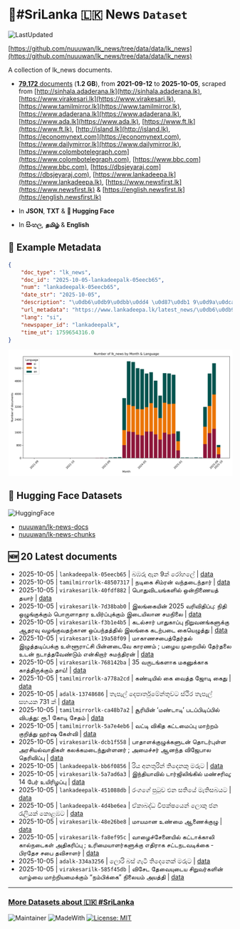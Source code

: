 # 📄#SriLanka 🇱🇰 News `Dataset`

![LastUpdated](https://img.shields.io/badge/last_updated-2025--10--05_14:39:23-green)

[https://github.com/nuuuwan/lk_news/tree/data/data/lk_news](https://github.com/nuuuwan/lk_news/tree/data/data/lk_news)

A collection of lk_news documents.

- [**79,172** documents](https://github.com/nuuuwan/lk_news/tree/data/data/lk_news) (**1.2 GB**), from **2021-09-12** to **2025-10-05**, scraped from [http://sinhala.adaderana.lk](http://sinhala.adaderana.lk), [https://www.virakesari.lk](https://www.virakesari.lk), [https://www.tamilmirror.lk](https://www.tamilmirror.lk), [https://www.adaderana.lk](https://www.adaderana.lk), [https://www.ada.lk](https://www.ada.lk), [https://www.ft.lk](https://www.ft.lk), [http://island.lk](http://island.lk), [https://economynext.com](https://economynext.com), [https://www.dailymirror.lk](https://www.dailymirror.lk), [https://www.colombotelegraph.com](https://www.colombotelegraph.com), [https://www.bbc.com](https://www.bbc.com), [https://dbsjeyaraj.com](https://dbsjeyaraj.com), [https://www.lankadeepa.lk](https://www.lankadeepa.lk), [https://www.newsfirst.lk](https://www.newsfirst.lk) & [https://english.newsfirst.lk](https://english.newsfirst.lk)

- In **JSON**, **TXT** & **🤗 Hugging Face**

- In **සිංහල**, **தமிழ்** & **English**

## 📝 Example Metadata

```json
{
    "doc_type": "lk_news",
    "doc_id": "2025-10-05-lankadeepalk-05eecb65",
    "num": "lankadeepalk-05eecb65",
    "date_str": "2025-10-05",
    "description": "\u0db6\u0db9\u0dbb\u0dd4 \u0d87\u0db1 9\u0d9a\u0dca \u0dbb\u0ddd\u0dc4\u0dbd\u0dda",
    "url_metadata": "https://www.lankadeepa.lk/latest_news/\u0db6\u0db9\u0dbb-\u0d87\u0db1-9\u0d9a-\u0dbb\u0dc4\u0dbd/1-680759",
    "lang": "si",
    "newspaper_id": "lankadeepalk",
    "time_ut": 1759654316.0
}
```

![Chart](https://raw.githubusercontent.com/nuuuwan/lk_news/refs/heads/data/data/lk_news/docs_by_month_and_lang.png)

## 🤗 Hugging Face Datasets

![HuggingFace](https://img.shields.io/badge/-HuggingFace-FDEE21?style=for-the-badge&logo=HuggingFace)

- [nuuuwan/lk-news-docs](https://huggingface.co/datasets/nuuuwan/lk-news-docs)
- [nuuuwan/lk-news-chunks](https://huggingface.co/datasets/nuuuwan/lk-news-chunks)

## 🆕 20 Latest documents

- 2025-10-05 | `lankadeepalk-05eecb65` | බඹරු ඇන 9ක් රෝහලේ | [data](https://github.com/nuuuwan/lk_news/tree/data/data/lk_news/2020s/2025/2025-10-05-lankadeepalk-05eecb65)
- 2025-10-05 | `tamilmirrorlk-48507317` | நடிகை சிம்ரன் வந்தடைந்தார் | [data](https://github.com/nuuuwan/lk_news/tree/data/data/lk_news/2020s/2025/2025-10-05-tamilmirrorlk-48507317)
- 2025-10-05 | `virakesarilk-40fdf882` | பொதுவிடயங்களில் ஒன்றிணையத் தயார் | [data](https://github.com/nuuuwan/lk_news/tree/data/data/lk_news/2020s/2025/2025-10-05-virakesarilk-40fdf882)
- 2025-10-05 | `virakesarilk-7d38bab0` | இலங்கையின் 2025 வரிவிதிப்பு: நிதி ஒழுங்குக்கும் பொருளாதார உயிர்ப்புக்கும் இடையிலான சமநிலை | [data](https://github.com/nuuuwan/lk_news/tree/data/data/lk_news/2020s/2025/2025-10-05-virakesarilk-7d38bab0)
- 2025-10-05 | `virakesarilk-f3b1e4b5` | கடல்சார் பாதுகாப்பு நிறுவனங்களுக்கு ஆதரவு வழங்குவதற்கான ஒப்பந்தத்தில் இலங்கை கடற்படை கையெழுத்து | [data](https://github.com/nuuuwan/lk_news/tree/data/data/lk_news/2020s/2025/2025-10-05-virakesarilk-f3b1e4b5)
- 2025-10-05 | `virakesarilk-19a58f09` | மாகாணசபைத்தேர்தல் இழுத்தடிப்பக்கு  உள்ளூராட்சி பின்னடைவே காரணம் ; பழைய முறையில் தேர்தலை உடன் நடாத்தவேண்டும் என்கிறார் சுமந்திரன் | [data](https://github.com/nuuuwan/lk_news/tree/data/data/lk_news/2020s/2025/2025-10-05-virakesarilk-19a58f09)
- 2025-10-05 | `virakesarilk-768142ba` | 35 வருடங்களாக மகனுக்காக காத்திருக்கும் தாய்! | [data](https://github.com/nuuuwan/lk_news/tree/data/data/lk_news/2020s/2025/2025-10-05-virakesarilk-768142ba)
- 2025-10-05 | `tamilmirrorlk-a778a2cd` | கண்டியில் கை வைத்த ஜோடி கைது | [data](https://github.com/nuuuwan/lk_news/tree/data/data/lk_news/2020s/2025/2025-10-05-tamilmirrorlk-a778a2cd)
- 2025-10-05 | `adalk-13748686` | තැපැල් දෙපාර්තුමේන්තුවට ස්ථිර තැපැල් සහයක 731 ක් | [data](https://github.com/nuuuwan/lk_news/tree/data/data/lk_news/2020s/2025/2025-10-05-adalk-13748686)
- 2025-10-05 | `tamilmirrorlk-ca48b7a2` | சூரியின் ‘மண்டாடி’ படப்பிடிப்பில் விபத்து: ரூ.1 கோடி  சேதம் | [data](https://github.com/nuuuwan/lk_news/tree/data/data/lk_news/2020s/2025/2025-10-05-tamilmirrorlk-ca48b7a2)
- 2025-10-05 | `tamilmirrorlk-5a7e4eb6` | வட்டி விகித கட்டமைப்பு மாற்றம் குறித்து  ஹர்ஷ கேள்வி | [data](https://github.com/nuuuwan/lk_news/tree/data/data/lk_news/2020s/2025/2025-10-05-tamilmirrorlk-5a7e4eb6)
- 2025-10-05 | `virakesarilk-dcb1f558` | பாதாளக்குழுக்களுடன் தொடர்புள்ள  அரசியல்வாதிகள் கலக்கமடைந்துள்ளனர் ; அமைச்சர் ஆனந்த விஜேபால தெரிவிப்பு | [data](https://github.com/nuuuwan/lk_news/tree/data/data/lk_news/2020s/2025/2025-10-05-virakesarilk-dcb1f558)
- 2025-10-05 | `lankadeepalk-bb6f0856` | රිය අනතුරින් තිදෙනකු මරුට | [data](https://github.com/nuuuwan/lk_news/tree/data/data/lk_news/2020s/2025/2025-10-05-lankadeepalk-bb6f0856)
- 2025-10-05 | `virakesarilk-5a7ad6a3` | இந்தியாவில் டார்ஜிலிங்கில் மண்சரிவு; 14 பேர் உயிரிழப்பு | [data](https://github.com/nuuuwan/lk_news/tree/data/data/lk_news/2020s/2025/2025-10-05-virakesarilk-5a7ad6a3)
- 2025-10-05 | `lankadeepalk-451088db` | රංගගේ පුටුව එන සතියේ මැතිසබයට | [data](https://github.com/nuuuwan/lk_news/tree/data/data/lk_news/2020s/2025/2025-10-05-lankadeepalk-451088db)
- 2025-10-05 | `lankadeepalk-4d4be6ea` | ඒකාබද්ධ විපක්ෂයෙන් ලොකු  ජන  රැලියක්  කොළඹට | [data](https://github.com/nuuuwan/lk_news/tree/data/data/lk_news/2020s/2025/2025-10-05-lankadeepalk-4d4be6ea)
- 2025-10-05 | `virakesarilk-48e26be8` | மாய­மான உண்மை ஆணைக்­குழு | [data](https://github.com/nuuuwan/lk_news/tree/data/data/lk_news/2020s/2025/2025-10-05-virakesarilk-48e26be8)
- 2025-10-05 | `virakesarilk-fa8ef95c` | வாழைச்சேனையில் கட்டாக்காலி கால்நடைகள் அதிகரிப்பு ; உரிமையாளர்களுக்கு எதிராக சட்டநடவடிக்கை - பிரதேச சபை தவிசாளர் | [data](https://github.com/nuuuwan/lk_news/tree/data/data/lk_news/2020s/2025/2025-10-05-virakesarilk-fa8ef95c)
- 2025-10-05 | `adalk-334a3256` | ලොරි බස් ගැටී තිදෙනෙක් මරුට | [data](https://github.com/nuuuwan/lk_news/tree/data/data/lk_news/2020s/2025/2025-10-05-adalk-334a3256)
- 2025-10-05 | `virakesarilk-585f45db` | விசேட தேவையுடைய சிறுவர்களின் வாழ்வை மாற்றியமைக்கும் “நம்பிக்கை” நிலையம் அயத்தி | [data](https://github.com/nuuuwan/lk_news/tree/data/data/lk_news/2020s/2025/2025-10-05-virakesarilk-585f45db)

---

### [More Datasets about 🇱🇰 #SriLanka](https://github.com/nuuuwan/lk_datasets)

![Maintainer](https://img.shields.io/badge/maintainer-nuuuwan-red)
![MadeWith](https://img.shields.io/badge/made_with-python-blue)
[![License: MIT](https://img.shields.io/badge/License-MIT-yellow.svg)](https://opensource.org/licenses/MIT)
